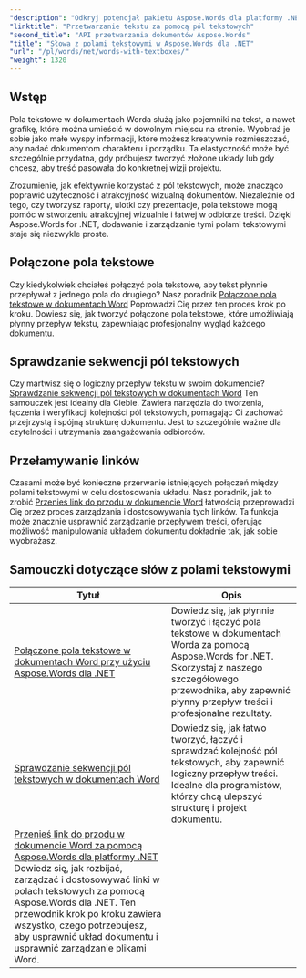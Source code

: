 ```yaml
---
"description": "Odkryj potencjał pakietu Aspose.Words dla platformy .NET dzięki szczegółowym samouczkom dotyczącym pracy z polami tekstowymi oraz ulepszania projektu i funkcjonalności dokumentów."
"linktitle": "Przetwarzanie tekstu za pomocą pól tekstowych"
"second_title": "API przetwarzania dokumentów Aspose.Words"
"title": "Słowa z polami tekstowymi w Aspose.Words dla .NET"
"url": "/pl/words/net/words-with-textboxes/"
"weight": 1320
---
```


## Wstęp

Pola tekstowe w dokumentach Worda służą jako pojemniki na tekst, a nawet grafikę, które można umieścić w dowolnym miejscu na stronie. Wyobraź je sobie jako małe wyspy informacji, które możesz kreatywnie rozmieszczać, aby nadać dokumentom charakteru i porządku. Ta elastyczność może być szczególnie przydatna, gdy próbujesz tworzyć złożone układy lub gdy chcesz, aby treść pasowała do konkretnej wizji projektu.

Zrozumienie, jak efektywnie korzystać z pól tekstowych, może znacząco poprawić użyteczność i atrakcyjność wizualną dokumentów. Niezależnie od tego, czy tworzysz raporty, ulotki czy prezentacje, pola tekstowe mogą pomóc w stworzeniu atrakcyjnej wizualnie i łatwej w odbiorze treści. Dzięki Aspose.Words for .NET, dodawanie i zarządzanie tymi polami tekstowymi staje się niezwykle proste.

## Połączone pola tekstowe

Czy kiedykolwiek chciałeś połączyć pola tekstowe, aby tekst płynnie przepływał z jednego pola do drugiego? Nasz poradnik [Połączone pola tekstowe w dokumentach Word](./linked-text-boxes/) Poprowadzi Cię przez ten proces krok po kroku. Dowiesz się, jak tworzyć połączone pola tekstowe, które umożliwiają płynny przepływ tekstu, zapewniając profesjonalny wygląd każdego dokumentu.

## Sprawdzanie sekwencji pól tekstowych

Czy martwisz się o logiczny przepływ tekstu w swoim dokumencie? [Sprawdzanie sekwencji pól tekstowych w dokumentach Word](./textbox-sequences-check/) Ten samouczek jest idealny dla Ciebie. Zawiera narzędzia do tworzenia, łączenia i weryfikacji kolejności pól tekstowych, pomagając Ci zachować przejrzystą i spójną strukturę dokumentu. Jest to szczególnie ważne dla czytelności i utrzymania zaangażowania odbiorców.

## Przełamywanie linków

Czasami może być konieczne przerwanie istniejących połączeń między polami tekstowymi w celu dostosowania układu. Nasz poradnik, jak to zrobić [Przenieś link do przodu w dokumencie Word](./break-forward-link/) łatwością przeprowadzi Cię przez proces zarządzania i dostosowywania tych linków. Ta funkcja może znacznie usprawnić zarządzanie przepływem treści, oferując możliwość manipulowania układem dokumentu dokładnie tak, jak sobie wyobrażasz.

## Samouczki dotyczące słów z polami tekstowymi
| Tytuł | Opis |
| --- | --- |
| [Połączone pola tekstowe w dokumentach Word przy użyciu Aspose.Words dla .NET](./linked-text-boxes/) | Dowiedz się, jak płynnie tworzyć i łączyć pola tekstowe w dokumentach Worda za pomocą Aspose.Words for .NET. Skorzystaj z naszego szczegółowego przewodnika, aby zapewnić płynny przepływ treści i profesjonalne rezultaty. |
| [Sprawdzanie sekwencji pól tekstowych w dokumentach Word](./textbox-sequences-check/) | Dowiedz się, jak łatwo tworzyć, łączyć i sprawdzać kolejność pól tekstowych, aby zapewnić logiczny przepływ treści. Idealne dla programistów, którzy chcą ulepszyć strukturę i projekt dokumentu. |
| [Przenieś link do przodu w dokumencie Word za pomocą Aspose.Words dla platformy .NET](./break-forward-link/) Dowiedz się, jak rozbijać, zarządzać i dostosowywać linki w polach tekstowych za pomocą Aspose.Words dla .NET. Ten przewodnik krok po kroku zawiera wszystko, czego potrzebujesz, aby usprawnić układ dokumentu i usprawnić zarządzanie plikami Word. |
